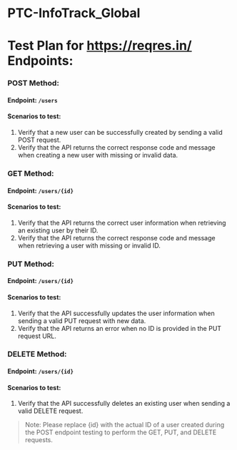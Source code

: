# PTC-InfoTrack_Global

# Test Plan for https://reqres.in/ Endpoints:

### POST Method:
#### Endpoint: `/users`
#### Scenarios to test:
   1. Verify that a new user can be successfully created by sending a valid POST request.
   2. Verify that the API returns the correct response code and message when creating a new user with missing or invalid data.

### GET Method:
#### Endpoint: `/users/{id}`
#### Scenarios to test:
   1. Verify that the API returns the correct user information when retrieving an existing user by their ID.
   2. Verify that the API returns the correct response code and message when retrieving a user with missing or invalid ID.

### PUT Method:
#### Endpoint: `/users/{id}`
#### Scenarios to test:
   1. Verify that the API successfully updates the user information when sending a valid PUT request with new data.
   2. Verify that the API returns an error when no ID is provided in the PUT request URL.

### DELETE Method:
#### Endpoint: `/users/{id}`
#### Scenarios to test:
   1. Verify that the API successfully deletes an existing user when sending a valid DELETE request.

>Note: Please replace {id} with the actual ID of a user created during the POST endpoint testing to perform the GET, PUT, and DELETE requests.
